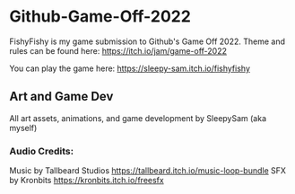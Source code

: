 # Github-Game-Off-2022

FishyFishy is my game submission to Github's Game Off 2022. Theme and rules can be found here: https://itch.io/jam/game-off-2022

You can play the game here: https://sleepy-sam.itch.io/fishyfishy

## Art and Game Dev
All art assets, animations, and game development by SleepySam (aka myself)

### Audio Credits:
Music by Tallbeard Studios https://tallbeard.itch.io/music-loop-bundle
SFX by Kronbits https://kronbits.itch.io/freesfx